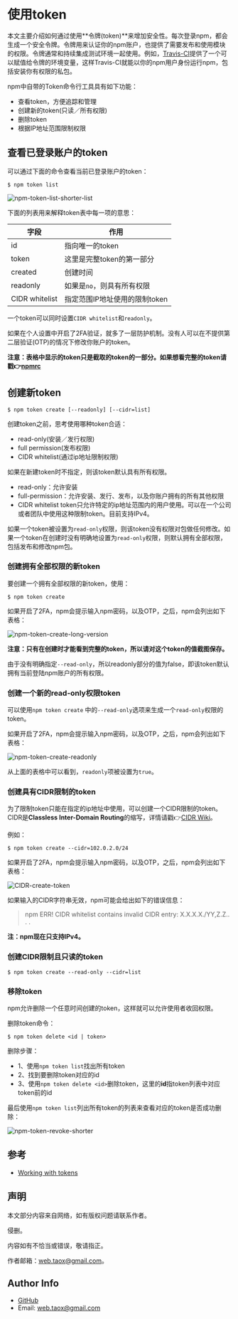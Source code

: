 # 使用token

本文主要介绍如何通过使用**令牌(token)**来增加安全性。每次登录npm，都会生成一个安全令牌。令牌用来认证你的npm账户，也提供了需要发布和使用模块的权限。令牌通常和持续集成测试环境一起使用。例如，[Travis-CI](https://travis-ci.org/)提供了一个可以赋值给令牌的环境变量，这样Travis-CI就能以你的npm用户身份运行npm，包括安装你有权限的私包。

npm中自带的Token命令行工具具有如下功能：

* 查看token，方便追踪和管理
* 创建新的token(只读／所有权限)
* 删除token
* 根据IP地址范围限制权限

## 查看已登录账户的token

可以通过下面的命令查看当前已登录账户的token：

```shell
$ npm token list
```

![npm-token-list-shorter-list](../../../images/npm/getting-started/npm-token-list-shorter-list.png)

下面的列表用来解释token表中每一项的意思：

| 字段 | 作用 |
|---|---|
| id | 指向唯一的token |
| token | 这里是完整token的第一部分 |
| created | 创建时间 |
| readonly | 如果是`no`，则具有所有权限 |
| CIDR whitelist | 指定范围IP地址使用的限制token |

一个token可以同时设置`CIDR whitelist`和`readonly`。

如果在个人设置中开启了2FA验证，就多了一层防护机制。没有人可以在不提供第二层验证(OTP)的情况下修改你账户的token。

**注意：表格中显示的token只是截取的token的一部分。如果想看完整的token请戳👉[npmrc](https://github.com/NinjiaHub/Tools-Tricks/blob/master/npm/documents/config-npm/npmrc.md)**

## 创建新token

```shell
$ npm token create [--readonly] [--cidr=list]
```

创建token之前，思考使用哪种token合适：

* read-only(安装／发行权限)
* full permission(发布权限)
* CIDR whitelist(通过ip地址限制权限)

如果在新建token时不指定，则该token默认具有所有权限。

* read-only：允许安装
* full-permission：允许安装、发行、发布，以及你账户拥有的所有其他权限
* CIDR whitelist token只允许特定的ip地址范围内的用户使用。可以在一个公司或者团队中使用这种限制token。目前支持IPv4。

如果一个token被设置为`read-only`权限，则该token没有权限对包做任何修改。如果一个token在创建时没有明确地设置为`read-only`权限，则默认拥有全部权限，包括发布和修改npm包。

### 创建拥有全部权限的新token

要创建一个拥有全部权限的新token，使用：

```shell
$ npm token create
```

如果开启了2FA，npm会提示输入npm密码，以及OTP，之后，npm会列出如下表格：

![npm-token-create-long-version](../../../images/npm/getting-started/npm-token-create-long-version.png)

**注意：只有在创建时才能看到完整的token，所以请对这个token的值截图保存。**

由于没有明确指定`--read-only`，所以readonly部分的值为false，即该token默认拥有当前登陆npm账户的所有权限。

### 创建一个新的**read-only**权限token

可以使用`npm token create` 中的`--read-only`选项来生成一个`read-only`权限的token。

如果开启了2FA，npm会提示输入npm密码，以及OTP，之后，npm会列出如下表格：

![npm-token-create-readonly](../../../images/npm/getting-started/npm-token-create-readonly.png)

从上面的表格中可以看到，`readonly`项被设置为`true`。

### 创建具有CIDR限制的token

为了限制token只能在指定的ip地址中使用，可以创建一个CIDR限制的token。CIDR是**Classless Inter-Domain Routing**的缩写，详情请戳👉[CIDR Wiki](https://en.wikipedia.org/wiki/Classless_Inter-Domain_Routing)。

例如：

```shell
$ npm token create --cidr=102.0.2.0/24
```
如果开启了2FA，npm会提示输入npm密码，以及OTP，之后，npm会列出如下表格：

![CIDR-create-token](../../../images/npm/getting-started/CIDR-create-token.png)

如果输入的CIDR字符串无效，npm可能会给出如下的错误信息：

> npm ERR! CIDR whitelist contains invalid CIDR entry: X.X.X.X./YY,Z.Z.. . .

**注：npm现在只支持IPv4。**

### 创建CIDR限制且只读的token

```shell
$ npm token create --read-only --cidr=list
```

### 移除token

npm允许删除一个任意时间创建的token，这样就可以允许使用者收回权限。

删除token命令：

```shell
$ npm token delete <id | token>
```

删除步骤：

* 1、使用`npm token list`找出所有token
* 2、找到要删除token对应的id
* 3、使用`npm token delete <id>`删除token，这里的**id**指token列表中对应token前的id

最后使用`npm token list`列出所有token的列表来查看对应的token是否成功删除：

![npm-token-revoke-shorter](../../../images/npm/getting-started/npm-token-revoke-shorter.png)

## 参考

* [Working with tokens](https://docs.npmjs.com/getting-started/working_with_tokens)

## 声明

本文部分内容来自网络，如有版权问题请联系作者。

侵删。

内容如有不恰当或错误，敬请指正。

作者邮箱：web.taox@gmail.com。

## Author Info

* [GitHub](https://github.com/Tao-Quixote)
* Email: web.taox@gmail.com
